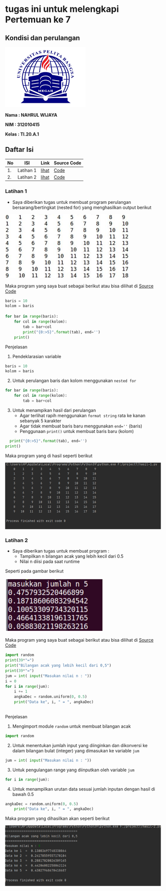 # tugas ini untuk melengkapi Pertemuan ke 7

## Kondisi dan perulangan

![gambar](gambar/download.png)

__Nama : NAHRUL WIJAYA__

__NIM : 312010415__

__Kelas : TI.20.A.1__

## Daftar Isi
| No | ISI | Link | Source Code |
| -- | --- | ---- | ----------- |
| 1. | Latihan 1 | [lihat](https://github.com/nahrulwijaya/project7-1/blob/main/README.md) | [Code](https://github.com/nahrulwijaya/project7-1/blob/main/hasil-1.py) |
| 2. | Latihan 2 | [lihat](https://github.com/nahrulwijaya/project7-1/blob/main/README.md)| [Code](https://github.com/nahrulwijaya/project7-1/blob/main/hasil-2.py) |

### Latihan 1 
* Saya diberikan tugas untuk membuat program perulangan bersarang/bertingkat (nested for) yang menghasilkan output berikut

![tugas1](gambar/1.png)

Maka program yang saya buat sebagai berikut atau bisa dilihat di [Source Code](https://github.com/nahrulwijaya/project7-1/blob/main/hasil-1.py)

```python
baris = 10
kolom = baris

for bar in range(baris):
    for col in range(kolom):
        tab = bar+col
        print("{0:>5}".format(tab), end='')
    print()
```

Penjelasan

1. Pendeklarasian variable
```python
baris = 10
kolom = baris
```

2. Untuk perulangan baris dan kolom menggunakan `nested for`
```python
for bar in range(baris):
    for col in range(kolom):
        tab = bar+col        
```
3. Untuk menampikan hasil dari perulangan
     * Agar terlihat rapih menggunakan `format string` rata ke kanan sebanyak 5 karakter
     * Agar tidak membuat baris baru menggunakan `end=''` (baris)
     * Penggunaan `print()` untuk membuat baris baru (kolom)
```python
  print("{0:>5}".format(tab), end='')
print()    
```

Maka program yang di hasil seperti berikut

![tampil1](gambar/hasil1.png)


### Latihan 2

* Saya diberikan tugas untuk membuat program :
     * Tampilkan n bilangan acak yang lebih kecil dari 0.5
     * Nilai n diisi pada saat runtime
     
Seperti pada gambar berikut

![output 2](gambar/2.png)


Maka program yang saya buat sebagai berikut atau bisa dilihat di [Source Code](https://github.com/nahrulwijaya/project7-1/blob/main/hasil-2.py)

```python
import random
print(39*"=")
print("Bilangan acak yang lebih kecil dari 0,5")
print(39*"=")
jum = int( input("Masukan nilai n : "))
i = 0
for i in range(jum):
    i += 1
    angkaDec = random.uniform(0, 0.5)
    print("Data ke", i, " = ", angkaDec)
 
 ```

Penjelasan

1. Mengimport module `random` untuk membuat bilangan acak
```python
import random
```

2. Untuk menentukan jumlah input yang diinginkan dan dikonversi ke dalam bilangan bulat (integer) yang dimasukan ke variable `jum`
```python
jum = int( input("Masukan nilai n : "))
```

3. Untuk pengulangan range yang diinputkan oleh variable `jum`
```python
for i in range(jum):
```

4. Untuk menampilkan urutan data sesuai jumlah inputan dengan hasil di bawah 0.5
```python
angkaDec = random.uniform(0, 0.5)
    print("Data ke", i, " = ", angkaDec)
```

Maka program yang dihasilkan akan seperti berikut

![tampil 2](gambar/hasil2.png)


